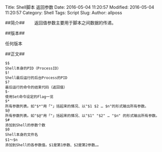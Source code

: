 Title: Shell脚本 返回参数
Date: 2016-05-04 11:20:57 
Modified: 2016-05-04 11:20:57 
Category: Shell
Tags: Script
Slug: 
Author: allposs


##简介##
&#160; &#160; &#160; &#160;返回值参数主要用于脚本之间数据的传递。

##版本##

任何版本

##正文##

	$$
	Shell本身的PID（ProcessID）
	$!
	Shell最后运行的后台Process的PID
	$?
	最后运行的命令的结束代码（返回值）
	$-
	使用Set命令设定的Flag一览
	$*
	所有参数列表。如"$*"用「"」括起来的情况、以"$1 $2 … $n"的形式输出所有参数。
	$@
	所有参数列表。如"$@"用「"」括起来的情况、以"$1" "$2" … "$n" 的形式输出所有参数。
	$#
	添加到Shell的参数个数
	$0
	Shell本身的文件名
	$1～$n
	添加到Shell的各参数值。$1是第1参数、$2是第2参数…。


